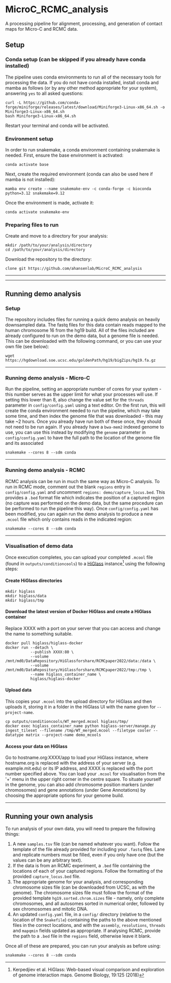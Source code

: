 # MicroC_RCMC_analysis
A processing pipeline for alignment, processing, and generation of contact maps for Micro-C and RCMC data.

## Setup
### Conda setup (can be skipped if you already have conda installed)
The pipeline uses conda environments to run all of the necessary tools for processing the data. If you do not have conda installed, install conda and mamba as follows (or by any other method appropriate for your system), answering `yes` to all asked questions:
```
curl -L https://github.com/conda-forge/miniforge/releases/latest/download/Miniforge3-Linux-x86_64.sh -o Miniforge3-Linux-x86_64.sh
bash Miniforge3-Linux-x86_64.sh
```
Restart your terminal and conda will be activated.

### Environment setup
In order to run snakemake, a conda environment containing snakemake is needed. First, ensure the base environment is activated:
```
conda activate base
```
Next, create the required environment (conda can also be used here if mamba is not installed):
```
mamba env create --name snakemake-env -c conda-forge -c bioconda python=3.12 snakemake=9.12
```
Once the environment is made, activate it:
```
conda activate snakemake-env
```
### Preparing files to run
Create and move to a directory for your analysis:
```
mkdir /path/to/your/analysis/directory
cd /path/to/your/analysis/directory
```
Download the repository to the directory:
```
clone git https://github.com/ahansenlab/MicroC_RCMC_analysis
```
---
---
## Running demo analysis
### Setup
The repository includes files for running a quick demo analysis on heavily downsampled data. The fastq files for this data contain reads mapped to the human chromosome 16 from the hg19 build. All of the files included are already configured to run on the demo data, but a genome file is needed. This can be downloaded with the following command, or you can use your own file (see below):
```
wget https://hgdownload.soe.ucsc.edu/goldenPath/hg19/bigZips/hg19.fa.gz
```
---
### Running demo analysis - Micro-C

Run the pipeline, setting an appropriate number of cores for your system - this number serves as the upper limit for what your processes will use. If setting this lower than 8, also change the value set for the `threads` parameter in `config/config.yaml` using a text editor. On the first run, this will create the conda environment needed to run the pipeline, which may take some time, and then index the genome file that was downloaded - this may take ~2 hours. Once you already have run both of these once, they should not need to be run again. If you already have a `bwa-mem2` indexed genome to use, you can use this instead by modifying the `genome` parameter in `config/config.yaml` to have the full path to the location of the genome file and its associated 
```
snakemake --cores 8 --sdm conda
```
---
### Running demo analysis - RCMC
RCMC analysis can be run in much the same way as Micro-C analysis. To run in RCMC mode, comment out the blank `regions` entry in `config/config.yaml` and uncomment `regions: demo/capture_locus.bed`. This provides a `.bed` format file which indicates the position of a captured region (no capture was performed on the demo data, but the same procedure can be performed to run the pipeline this way). Once `config/config.yaml` has been modified, you can again run the demo analysis to produce a new `.mcool` file which only contains reads in the indicated region:
```
snakemake --cores 8 --sdm conda
```
---
### Visualisation of demo data
Once execution completes, you can upload your completed `.mcool` file (found in `outputs/conditioncools`) to a [HiGlass](https://higlass.io/) instance[^1] using the following steps:
#### Create HiGlass directories
```
mkdir higlass
mkdir higlass/data
mkdir higlass/tmp
```
#### Download the latest version of Docker HiGlass and create a HiGlass container
Replace XXXX with a port on your server that you can access and change the name to something suitable.
```
docker pull higlass/higlass-docker
docker run --detach \
           --publish XXXX:80 \
           --volume /mnt/md0/DataRepository/HiGlassforshare/RCMCpaper2022/data:/data \
           --volume /mnt/md0/DataRepository/HiGlassforshare/RCMCpaper2022/tmp:/tmp \
           --name higlass_container_name \
           higlass/higlass-docker
```
#### Upload data
This copies your `.mcool` into the upload directory for HiGlass and then uploads it, storing it in a folder in the HiGlass UI with the name given for `--project-name`.
```
cp outputs/conditioncools/WT_merged.mcool higlass/tmp/
docker exec higlass_container_name python higlass-server/manage.py ingest_tileset --filename /tmp/WT_merged.mcool --filetype cooler --datatype matrix --project-name demo_mcools
```
#### Access your data on HiGlass
Go to hostname.org:XXXX/app to load your HiGlass instance, where hostname.org is replaced with the address of your server (e.g. example.mit.edu) or its IP address, and XXXX is replaced with the port number specified above. You can load your `.mcool` for visualisation from the '+' menu in the upper right corner in the centre square. To situate yourself in the genome, you can also add chromosome position markers (under chromosomes) and gene annotations (under Gene Annotations) by choosing the appropriate options for your genome build.

---
## Running your own analysis
To run analysis of your own data, you will need to prepare the following things:
1. A new `samples.tsv` file (can be named whatever you want). Follow the template of the file already provided for including your `.fastq` files. Lane and replicate numbers must be filled, even if you only have one (but the values can be any arbitrary text).
2. If the data is from an RCMC experiment, a `.bed` file containing the locations of each of your captured regions. Follow the formatting of the provided `capture_locus.bed` file.
3. The appropriate genome for your analysis, and corresponding chromosome sizes file (can be downloaded from UCSC, as with the genome). The chromosome sizes file must follow the format of the provided template `hg19.sorted.chrom.sizes` file - namely, only complete chromosomes, and all autosomes sorted in numerical order, followed by sex chromosomes and mitotic DNA.
4. An updated `config.yaml` file, in a `config/` directory (relative to the location of the `Snakefile`) containing the paths to the above mentioned files in the correct locations, and with the `assembly`, `resolutions`, `threads` and `mapqmin` fields updated as appropriate. If analysing RCMC, provide the path to a `.bed` file in the `regions` field, otherwise leave it blank.

Once all of these are prepared, you can run your analysis as before using:
```
snakemake --cores 8 --sdm conda
```

[^1]: Kerpedjiev et al. HiGlass: Web-based visual comparison and exploration of genome interaction maps. Genome Biology, 19:125 (2018)




